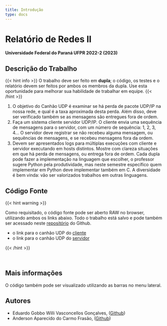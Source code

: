```yaml
---
title: Introdução
type: docs
---
```


# Relatório de Redes II 
<!-- {{< figure src="ufpr.png" >}} -->
**Universidade Federal do Paraná UFPR  2022-2 (2023)**

## Descrição do Trabalho


{{< hint info >}}
O trabalho deve ser feito em **dupla**; o código, os testes e o relatório devem ser feitos por ambos os membros da dupla. Use esta oportunidade para melhorar sua habilidade de trabalhar em equipe.
{{< /hint >}}


1. O objetivo do Canhão UDP é examinar se há perda de pacote UDP/IP na nossa rede, e qual é a taxa aproximada desta perda. Além disso, deve ser verificado também se as mensagens são entregues fora de ordem.
2. Faça um sistema cliente servidor UDP/IP. O cliente envia uma sequência de mensagens para o servidor, com um número de sequência: 1, 2, 3, 4... O servidor deve registrar se não recebeu alguma mensagem, ou sequências de mensagens, e se recebeu mensagens fora da ordem.
3. Devem ser apresentados logs para múltiplas execuções com cliente e servidor executando em hosts distintos. Mostre com clareza situações em que há perda de mensagens, ou entrega fora de ordem.
Cada dupla pode fazer a implementação na linguagem que escolher, o professor sugere Python pela produtividade, mas neste semestre específico quem implementar em Python deve implementar também em C. A diversidade é bem vinda: vão ser valorizados trabalhos em outras linguagens.


## Código Fonte
{{< hint warning >}}

Como requisitado, o código fonte pode ser aberto RAW no browser, utilizando 
ambos os links abaixo. Todo o trabalho está salvo e pode também ser acessado neste [repositório](https://github.com/Gobbedu/Canhao-UDP) do Github.

- o link para o canhão UDP do [cliente](https://raw.githubusercontent.com/Gobbedu/Canhao-UDP/main/canhao-client.c)
- o link para o canhão UDP do [servidor](https://raw.githubusercontent.com/Gobbedu/Canhao-UDP/main/canhao-server.c)

{{< /hint >}}

  </br>

## Mais informações

O código também pode ser visualizado utilizando as barras no menu lateral.


## Autores

- Eduardo Gobbo Willi Vasconcellos Gonçalves, ([Github](https://github.com/Gobbedu))
- Anderson Aparecido do Carmo Frasão, ([Github](https://github.com/carmofrasao))


